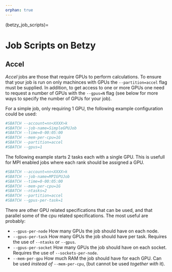 ```yaml
---
orphan: true
---
```


(betzy_job_scripts)=

# Job Scripts on Betzy

## Accel
_Accel_ jobs are those that require GPUs to perform calculations. To ensure
that your job is run on only machinces with GPUs the `--partition=accel` flag
must be supplied. In addition, to get access to one or more GPUs one need to
request a number of GPUs with the `--gpus=N` flag (see below for more ways to
specify the number of GPUs for your job).

For a simple job, only requiring 1 GPU, the following example configuration
could be used:

```bash
#SBATCH --account=nn<XXXX>k
#SBATCH --job-name=SimpleGPUJob
#SBATCH --time=0-00:05:00
#SBATCH --mem-per-cpu=1G
#SBATCH --partition=accel
#SBATCH --gpus=1
```

The following example starts 2 tasks each with a single GPU. This is usefull
for MPI enabled jobs where each rank should be assigned a GPU.

```bash
#SBATCH --account=nn<XXXX>k
#SBATCH --job-name=MPIGPUJob
#SBATCH --time=0-00:05:00
#SBATCH --mem-per-cpu=1G
#SBATCH --ntasks=2
#SBATCH --partition=accel
#SBATCH --gpus-per-task=1
```

There are other GPU related specifications that can be used, and that
parallel some of the cpu related specifications.  The most useful are
probably:

- `--gpus-per-node` How many GPUs the job should have on each node.
- `--gpus-per-task` How many GPUs the job should have per task.
  Requires the use of `--ntasks` or `--gpus`.
- `--gpus-per-socket` How many GPUs the job should have on each
  socket.  Requires the use of `--sockets-per-node`.
- `--mem-per-gpu` How much RAM the job should have for each GPU.
  Can be used *instead of* `--mem-per-cpu`, (but cannot be used
  *together with* it).
